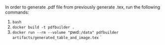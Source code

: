 In order to generate .pdf file from previously generate .tex, run the following commands:

1. `bash`
2. `docker build -t pdfbuilder .`
3. `docker run --rm --volume "`pwd`:/data" pdfbuilder artifacts/generated_table_and_image.tex`
`